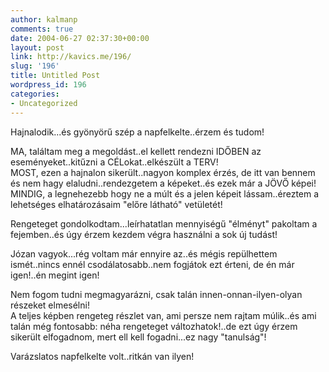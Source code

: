 ```yaml
---
author: kalmanp
comments: true
date: 2004-06-27 02:37:30+00:00
layout: post
link: http://kavics.me/196/
slug: '196'
title: Untitled Post
wordpress_id: 196
categories:
- Uncategorized
---
```


Hajnalodik...és gyönyörű szép a napfelkelte..érzem és tudom!




MA, találtam meg a megoldást..el kellett rendezni IDŐBEN az eseményeket..kitűzni a CÉLokat..elkészült a TERV!  
MOST, ezen a hajnalon sikerült..nagyon komplex érzés, de itt van bennem és nem hagy elaludni..rendezgetem a képeket..és ezek már a JÖVŐ képei!  
MINDIG, a legnehezebb hogy ne a múlt és a jelen képeit lássam..éreztem a lehetséges elhatározásaim "előre látható" vetületét!




Rengeteget gondolkodtam...leírhatatlan mennyiségű "élményt" pakoltam a fejemben..és úgy érzem kezdem végra használni a sok új tudást!




Józan vagyok...rég voltam már ennyire az..és mégis repülhettem ismét..nincs ennél csodálatosabb..nem fogjátok ezt érteni, de én már igen!..én megint igen!




Nem fogom tudni megmagyarázni, csak talán innen-onnan-ilyen-olyan részeket elmesélni!  
A teljes képben rengeteg részlet van, ami persze nem rajtam múlik..és ami talán még fontosabb: néha rengeteget változhatok!..de ezt úgy érzem sikerült elfogadnom, mert ell kell fogadni...ez nagy "tanulság"!




Varázslatos napfelkelte volt..ritkán van ilyen!
